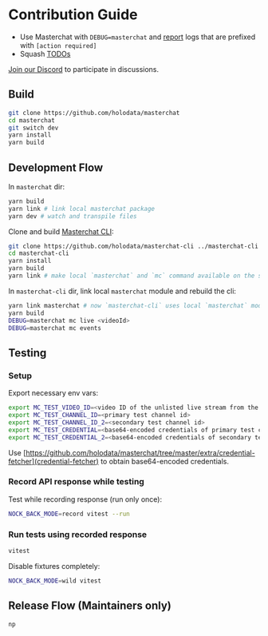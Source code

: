 # Contribution Guide

- Use Masterchat with `DEBUG=masterchat` and [report](https://github.com/holodata/masterchat/issues/new) logs that are prefixed with `[action required]`
- Squash [TODOs](https://github.com/holodata/masterchat/search?l=TypeScript&q=TODO)

[Join our Discord](https://holodata.org/discord) to participate in discussions.

## Build

```bash
git clone https://github.com/holodata/masterchat
cd masterchat
git switch dev
yarn install
yarn build
```

## Development Flow

In `masterchat` dir:

```bash
yarn build
yarn link # link local masterchat package
yarn dev # watch and transpile files
```

Clone and build [Masterchat CLI](https://github.com/holodata/masterchat-cli):

```bash
git clone https://github.com/holodata/masterchat-cli ../masterchat-cli
cd masterchat-cli
yarn install
yarn build
yarn link # make local `masterchat` and `mc` command available on the shell
```

In `masterchat-cli` dir, link local `masterchat` module and rebuild the cli:

```bash
yarn link masterchat # now `masterchat-cli` uses local `masterchat` module
yarn build
DEBUG=masterchat mc live <videoId>
DEBUG=masterchat mc events
```

## Testing

### Setup

Export necessary env vars:

```bash
export MC_TEST_VIDEO_ID=<video ID of the unlisted live stream from the `MC_TEST_CHANNEL_ID` channel>
export MC_TEST_CHANNEL_ID=<primary test channel id>
export MC_TEST_CHANNEL_ID_2=<secondary test channel id>
export MC_TEST_CREDENTIAL=<base64-encoded credentials of primary test channel id>
export MC_TEST_CREDENTIAL_2=<base64-encoded credentials of secondary test channel id>
```

Use [https://github.com/holodata/masterchat/tree/master/extra/credential-fetcher](credential-fetcher) to obtain base64-encoded credentials.

### Record API response while testing

Test while recording response (run only once):

```bash
NOCK_BACK_MODE=record vitest --run
```

### Run tests using recorded response

```bash
vitest
```

Disable fixtures completely:

```bash
NOCK_BACK_MODE=wild vitest
```

## Release Flow (Maintainers only)

```
np
```
